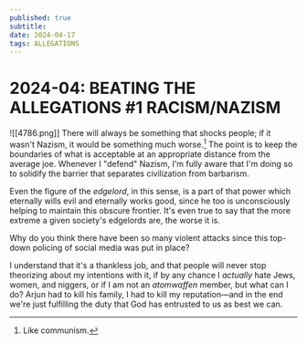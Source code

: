 ```yaml
---
published: true
subtitle: 
date: 2024-04-17
tags: ALLEGATIONS
---
```


#  2024-04: BEATING THE ALLEGATIONS #1 RACISM/NAZISM
![[4786.png]]
There will always be something that shocks people; if it wasn't Nazism, it would be something much worse.[^1] The point is to keep the boundaries of what is acceptable at an appropriate distance from the average joe. Whenever I "defend" Nazism, I'm fully aware that I'm doing so to solidify the barrier that separates civilization from barbarism.

[^1]: Like communism.

Even the figure of the *edgelord*, in this sense, is a part of that power which eternally wills evil and eternally works good, since he too is unconsciously helping to maintain this obscure frontier. It's even true to say that the more extreme a given society's edgelords are, the worse it is.

Why do you think there have been so many violent attacks since this top-down policing of social media was put in place?

I understand that it's a thankless job, and that people will never stop theorizing about my intentions with it, if by any chance I *actually* hate Jews, women, and niggers, or if I am not an *atomwaffen* member, but what can I do? Arjun had to kill his family, I had to kill my reputation—and in the end we're just fulfilling the duty that God has entrusted to us as best we can.